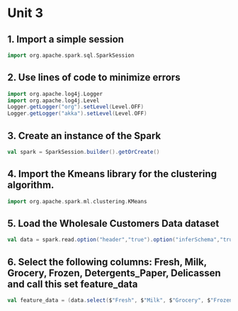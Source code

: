 # Unit 3

## 1. Import a simple session
```scala
import org.apache.spark.sql.SparkSession
```
## 2. Use lines of code to minimize errors
```scala
import org.apache.log4j.Logger
import org.apache.log4j.Level
Logger.getLogger("org").setLevel(Level.OFF)
Logger.getLogger("akka").setLevel(Level.OFF)
```
## 3. Create an instance of the Spark 
```scala
val spark = SparkSession.builder().getOrCreate()
```
## 4. Import the Kmeans library for the clustering algorithm.
```scala
import org.apache.spark.ml.clustering.KMeans
```
## 5. Load the Wholesale Customers Data dataset
```scala
val data = spark.read.option("header","true").option("inferSchema","true").format("csv").load("Wholesale customers data.csv")
```
## 6. Select the following columns: Fresh, Milk, Grocery, Frozen, Detergents_Paper, Delicassen and call this set feature_data
```scala
val feature_data = (data.select($"Fresh", $"Milk", $"Grocery", $"Frozen", $"Detergents_Paper", $"Delicassen"))
```